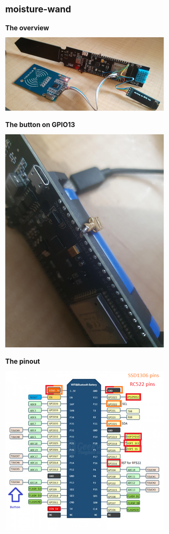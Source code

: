 # moisture-wand

## The overview

![Alt text](/pics/widget.jpg "The moisture wand")

## The button on GPIO13

![Alt text](/pics/button.jpg "The button")

## The pinout

![Alt text](/pics/wemosbat_with_rfid.png "The pinout")
